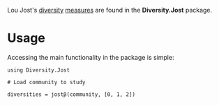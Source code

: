 Lou Jost's
[diversity](http://dx.doi.org/10.1111/j.2006.0030-1299.14714.x)
[measures](http://www.esajournals.org/doi/abs/10.1890/06-1736.1) are
found in the **Diversity.Jost** package.

# Usage

Accessing the main functionality in the package is simple:

```julia_skip
using Diversity.Jost

# Load community to study

diversities = jostβ(community, [0, 1, 2])
```
